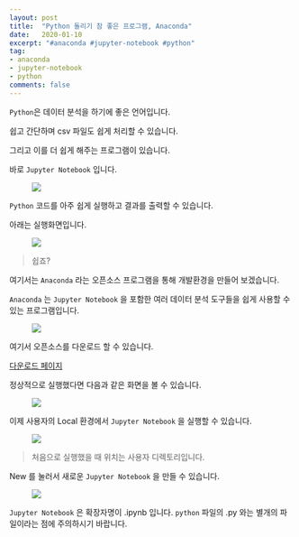 ```yaml
---
layout: post
title:  "Python 돌리기 참 좋은 프로그램, Anaconda"
date:   2020-01-10
excerpt: "#anaconda #jupyter-notebook #python"
tag:
- anaconda
- jupyter-notebook
- python
comments: false
---
```


`Python`은 데이터 분석을 하기에 좋은 언어입니다.

쉽고 간단하며 csv 파일도 쉽게 처리할 수 있습니다.

그리고 이를 더 쉽게 해주는 프로그램이 있습니다.

바로 `Jupyter Notebook` 입니다.

<figure>
  <a href="https://imgbbb.com/image/LIqOUl"><img src="https://imgbbb.com/image/LIqOUl"></a>
</figure>

`Python` 코드를 아주 쉽게 실행하고 결과를 출력할 수 있습니다.

아래는 실행화면입니다.

<figure>
  <a href="https://imgbbb.com/image/LIqixF"><img src="https://imgbbb.com/image/LIqixF"></a>
</figure>

> 쉽죠?

여기서는 `Anaconda` 라는 오픈소스 프로그램을 통해 개발환경을 만들어 보겠습니다.

`Anaconda` 는 `Jupyter Notebook` 을 포함한 여러 데이터 분석 도구들을 쉽게 사용할 수 있는 프로그램입니다.

<figure>
  <a href="https://imgbbb.com/image/LIqXHn"><img src="https://imgbbb.com/image/LIqXHn"></a>
</figure>

여기서 오픈소스를 다운로드 할 수 있습니다.

[다운로드 페이지](https://www.anaconda.com/distribution/)

정상적으로 실행했다면 다음과 같은 화면을 볼 수 있습니다.

<figure>
  <a href="https://imgbbb.com/image/LIqN9Z"><img src="https://imgbbb.com/image/LIqN9Z"></a>
</figure>

이제 사용자의 Local 환경에서 `Jupyter Notebook` 을 실행할 수 있습니다.

<figure>
  <a href="https://imgbbb.com/image/LIqfiy"><img src="https://imgbbb.com/image/LIqfiy"></a>
</figure>

> 처음으로 실행했을 때 위치는 사용자 디렉토리입니다.

New 를 눌러서 새로운 `Jupyter Notebook` 을 만들 수 있습니다.

<figure>
  <a href="https://imgbbb.com/image/LIqeu6"><img src="https://imgbbb.com/image/LIqeu6"></a>
</figure>

`Jupyter Notebook` 은 확장자명이 .ipynb 입니다. `python` 파일의 .py 와는 별개의 파일이라는 점에 주의하시기 바랍니다.